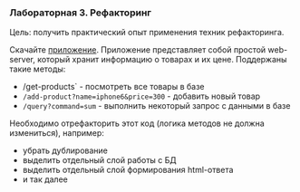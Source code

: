 ### Лабораторная 3. Рефакторинг

Цель: получить практический опыт применения техник рефакторинга.

Скачайте [приложение](https://github.com/akirakozov/software-design/tree/master/java/refactoring). Приложение представляет собой простой web-server, который хранит информацию о товарах и их цене. Поддержаны такие методы:

* /get-products` - посмотреть все товары в базе
* `/add-product?name=iphone6&price=300` - добавить новый товар
* `/query?command=sum` - выполнить некоторый запрос с данными в базе

Необходимо отрефакторить этот код (логика методов не должна измениться), например:

- убрать дублирование
- выделить отдельный слой работы с БД
- выделить отдельный слой формирования html-ответа
- и так далее